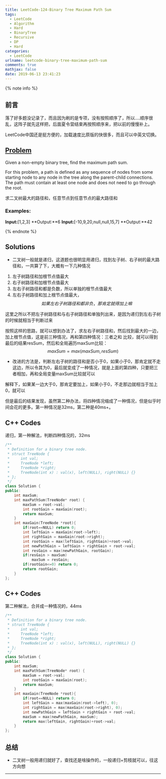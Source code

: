 ```yaml
---
title: LeetCode-124-Binary Tree Maximum Path Sum
tags:
  - LeetCode
  - Algorithm
  - Hard
  - BinaryTree
  - Recursive
  - DP
  - Hard
categories:
  - LeetCode
urlname: leetcode-binary-tree-maximum-path-sum
comments: true
mathjax: false
date: 2019-06-13 23:41:23
---
```


<meta name="referrer" content="no-referrer" />

{% note info %}
## 前言
落了好多题没记录了，而且因为刷的是专项，没有按照顺序了，所以....顺序很乱，这阵子就先这样把，后面夏令营结束再按照顺序来，把以前的慢慢补上。

LeetCode中国还是挺方便的，加载速度比原版的快很多，而且可以中英文切换。

## [Problem](https://leetcode-cn.com/problems/binary-tree-maximum-path-sum/)   
Given a non-empty binary tree, find the maximum path sum.

For this problem, a path is defined as any sequence of nodes from some starting node to any node in the tree along the parent-child connections. The path must contain at least one node and does not need to go through the root.

求二叉树最大的路径和，任意节点到任意节点的最大路径和

### Examples:
**Input:**[1,2,3]
**Output:**6
**Input:**[-10,9,20,null,null,15,7]
**Output:**42

{% endnote %}
<!--more-->

## Solutions
- 二叉树一般就是递归，这道题也很明显用递归，找到左子树、右子树的最大路径和，一共算了下，大概有一下几种情况

1. 左子树路径和加根节点值最大
2. 右子树路径和加根节点值最大
3. 左右子树路径和都是负数，所以单独的根节点值最大
4. 左右子树路径和加上根节点值最大，$$ 如果左右子树路径和都非负，那肯定就得加上嘛 $$

这里之所以不把左子树路径和与右子树路径和单独列出来，是因为递归到左右子树的时候就相当于判断过来

按照这样的思路，就可以想到办法了，求左右子树路径和，然后找到最大的一边，加上根节点值，这是前三种情况，再和第四种情况：三者之和 比较，就可以得到最后的结果resSum，然后和全局遍历maxSum比较：$$ maxSum = max(maxSum, resSum) $$

- 改进的方法是，判断左右子树的路径和是否小于0，如果小于0，那肯定就不走这边，所以令其为0，最后就变成了一种情况，就是上面的第四种，只要把三者相加，再和全局变量maxSum比较就可以

解释下，如果某一边大于0，那肯定要加上，如果小于0，不走那边就相当于加上0，就可以

但是最后的结果发现，虽然第二种办法，将四种情况缩成了一种情况，但是似乎时间会花的更多。第一种情况是32ms，第二种是40ms+。


## C++ Codes
递归，第一种解法，判断四种情况的，32ms

```C++
/**
 * Definition for a binary tree node.
 * struct TreeNode {
 *     int val;
 *     TreeNode *left;
 *     TreeNode *right;
 *     TreeNode(int x) : val(x), left(NULL), right(NULL) {}
 * };
 */
class Solution {
public:
    int maxSum;
    int maxPathSum(TreeNode* root) {
        maxSum = root->val;
        int rootGain = maxGain(root);
        return maxSum;
    }
    int maxGain(TreeNode *root){
        if(root==NULL) return 0;
        int leftGain = maxGain(root->left);
        int rightGain = maxGain(root->right);
        int rootGain = max(leftGain, rightGain)+root->val;
        int newPathGain = leftGain + rightGain + root->val;
        int resGain = max(newPathGain, rootGain);
        if(resGain > maxSum)
            maxSum = resGain;
        if(rootGain<=0) return 0;
        return rootGain;
    }
};
```

## C++ Codes
第二种解法，合并成一种情况的，44ms

```C++
/**
 * Definition for a binary tree node.
 * struct TreeNode {
 *     int val;
 *     TreeNode *left;
 *     TreeNode *right;
 *     TreeNode(int x) : val(x), left(NULL), right(NULL) {}
 * };
 */
class Solution {
public:
    int maxSum;
    int maxPathSum(TreeNode* root) {
        maxSum = root->val;
        int rootGain = maxGain(root);
        return maxSum;
    }
    int maxGain(TreeNode *root){
        if(root==NULL) return 0;
        int leftGain = max(maxGain(root->left), 0);
        int rightGain = max(maxGain(root->right), 0);
        int newPathGain = leftGain + rightGain + root->val;
        maxSum = max(newPathGain, maxSum);
        return max(leftGain, rightGain)+root->val;
    }
};
```


## 总结
- 二叉树一般用递归就好了，查找还是啥操作的，一般递归+剪枝就可以，往这方向想 


------
